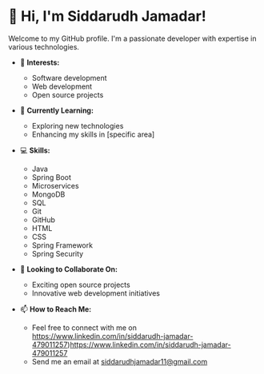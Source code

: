 # 👋 Hi, I'm Siddarudh Jamadar!

Welcome to my GitHub profile. I'm a passionate developer with expertise in various technologies.

- 👀 **Interests:**
  - Software development
  - Web development
  - Open source projects

- 🌱 **Currently Learning:**
  - Exploring new technologies
  - Enhancing my skills in [specific area]

- 💻 **Skills:**
  - Java
  - Spring Boot
  - Microservices
  - MongoDB
  - SQL
  - Git
  - GitHub
  - HTML
  - CSS
  - Spring Framework
  - Spring Security

- 💞️ **Looking to Collaborate On:**
  - Exciting open source projects
  - Innovative web development initiatives

- 📫 **How to Reach Me:**
  - Feel free to connect with me on https://www.linkedin.com/in/siddarudh-jamadar-479011257)https://www.linkedin.com/in/siddarudh-jamadar-479011257
  - Send me an email at siddarudhjamadar11@gmail.com

